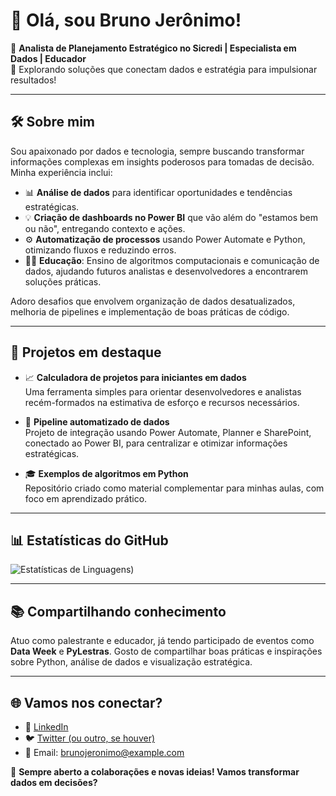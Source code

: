 # 👋 Olá, sou Bruno Jerônimo!  

🎯 **Analista de Planejamento Estratégico no Sicredi | Especialista em Dados | Educador**  
🚀 Explorando soluções que conectam dados e estratégia para impulsionar resultados!

---

## 🛠️ Sobre mim  
Sou apaixonado por dados e tecnologia, sempre buscando transformar informações complexas em insights poderosos para tomadas de decisão. Minha experiência inclui:  
- 📊 **Análise de dados** para identificar oportunidades e tendências estratégicas.  
- 💡 **Criação de dashboards no Power BI** que vão além do "estamos bem ou não", entregando contexto e ações.  
- ⚙️ **Automatização de processos** usando Power Automate e Python, otimizando fluxos e reduzindo erros.  
- 👨‍🏫 **Educação**: Ensino de algoritmos computacionais e comunicação de dados, ajudando futuros analistas e desenvolvedores a encontrarem soluções práticas.  

Adoro desafios que envolvem organização de dados desatualizados, melhoria de pipelines e implementação de boas práticas de código.

---

## 🚀 Projetos em destaque  
- 📈 **Calculadora de projetos para iniciantes em dados**  
  Uma ferramenta simples para orientar desenvolvedores e analistas recém-formados na estimativa de esforço e recursos necessários.  

- 🔄 **Pipeline automatizado de dados**  
  Projeto de integração usando Power Automate, Planner e SharePoint, conectado ao Power BI, para centralizar e otimizar informações estratégicas.

- 🎓 **Exemplos de algoritmos em Python**  
  Repositório criado como material complementar para minhas aulas, com foco em aprendizado prático.

---

## 📊 Estatísticas do GitHub  
![Estatísticas de Linguagens](https://github-readme-stats.vercel.app/api/top-langs/?username=obrunojeronimo&layout=compact))  

---

## 📚 Compartilhando conhecimento  
Atuo como palestrante e educador, já tendo participado de eventos como **Data Week** e **PyLestras**. Gosto de compartilhar boas práticas e inspirações sobre Python, análise de dados e visualização estratégica.  

---

## 🌐 Vamos nos conectar?  
- 💼 [LinkedIn](https://www.linkedin.com/in/brunojeronimo/)  
- 🐦 [Twitter (ou outro, se houver)](https://twitter.com/...)  
- 📧 Email: brunojeronimo@example.com  

🎉 **Sempre aberto a colaborações e novas ideias! Vamos transformar dados em decisões?**
